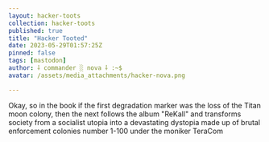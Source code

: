```yaml
---
layout: hacker-toots
collection: hacker-toots
published: true
title: "Hacker Tooted"
date: 2023-05-29T01:57:25Z
pinned: false
tags: [mastodon]
author: ⸸ commander ░ nova ⸸ :~$
avatar: /assets/media_attachments/hacker-nova.png

---
```


<p>Okay, so in the book if the first degradation marker was the loss of the Titan moon colony, then the next follows the album &quot;ReKall&quot; and transforms society from a socialist utopia into a devastating dystopia made up of brutal enforcement colonies number 1-100 under the moniker TeraCom</p>


